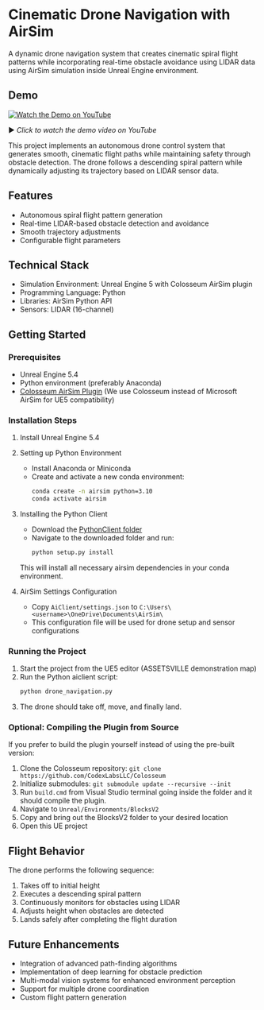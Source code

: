 # Cinematic Drone Navigation with AirSim

A dynamic drone navigation system that creates cinematic spiral flight patterns while incorporating real-time obstacle avoidance using LIDAR data using AirSim simulation inside Unreal Engine environment.

## Demo
[![Watch the Demo on YouTube](https://img.youtube.com/vi/Szfl03-d1VI/0.jpg)](https://youtu.be/Szfl03-d1VI) 

▶️ *Click to watch the demo video on YouTube*

This project implements an autonomous drone control system that generates smooth, cinematic flight paths while maintaining safety through obstacle detection. The drone follows a descending spiral pattern while dynamically adjusting its trajectory based on LIDAR sensor data.

## Features
* Autonomous spiral flight pattern generation
* Real-time LIDAR-based obstacle detection and avoidance
* Smooth trajectory adjustments
* Configurable flight parameters

## Technical Stack
* Simulation Environment: Unreal Engine 5 with Colosseum AirSim plugin
* Programming Language: Python
* Libraries: AirSim Python API
* Sensors: LIDAR (16-channel)

## Getting Started

### Prerequisites
* Unreal Engine 5.4
* Python environment (preferably Anaconda)
* [Colosseum AirSim Plugin](https://github.com/CodexLabsLLC/Colosseum) (We use Colosseum instead of Microsoft AirSim for UE5 compatibility)

### Installation Steps
1. Install Unreal Engine 5.4

2. Setting up Python Environment
   * Install Anaconda or Miniconda
   * Create and activate a new conda environment:
     ```bash
     conda create -n airsim python=3.10
     conda activate airsim
     ```

3. Installing the Python Client
   * Download the [PythonClient folder](https://github.com/CodexLabsLLC/Colosseum/tree/main/PythonClient)
   * Navigate to the downloaded folder and run:
     ```bash
     python setup.py install
     ```
   This will install all necessary airsim dependencies in your conda environment.

4. AirSim Settings Configuration
   * Copy `AiClient/settings.json` to `C:\Users\<username>\OneDrive\Documents\AirSim\`
   * This configuration file will be used for drone setup and sensor configurations

### Running the Project
1. Start the project from the UE5 editor (ASSETSVILLE demonstration map)
2. Run the Python aiclient script:
   ```bash
   python drone_navigation.py
   ```
3. The drone should take off, move, and finally land.

### Optional: Compiling the Plugin from Source
If you prefer to build the plugin yourself instead of using the pre-built version:
1. Clone the Colosseum repository: `git clone https://github.com/CodexLabsLLC/Colosseum`
2. Initialize submodules: `git submodule update --recursive --init`
3. Run `build.cmd` from Visual Studio terminal going inside the folder and it should compile the plugin.
4. Navigate to `Unreal/Environments/BlocksV2`
5. Copy and bring out the BlocksV2 folder to your desired location
6. Open this UE project

## Flight Behavior
The drone performs the following sequence:
1. Takes off to initial height
2. Executes a descending spiral pattern
3. Continuously monitors for obstacles using LIDAR
4. Adjusts height when obstacles are detected
5. Lands safely after completing the flight duration

## Future Enhancements
* Integration of advanced path-finding algorithms
* Implementation of deep learning for obstacle prediction
* Multi-modal vision systems for enhanced environment perception
* Support for multiple drone coordination
* Custom flight pattern generation

